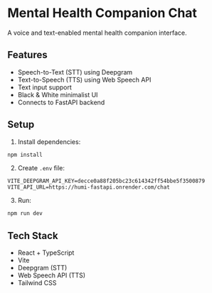 # Mental Health Companion Chat

A voice and text-enabled mental health companion interface.

## Features
- Speech-to-Text (STT) using Deepgram
- Text-to-Speech (TTS) using Web Speech API
- Text input support
- Black & White minimalist UI
- Connects to FastAPI backend

## Setup

1. Install dependencies:
```bash
npm install
```

2. Create `.env` file:
```
VITE_DEEPGRAM_API_KEY=decce0a88f205bc23c614342ff54bbe5f3500879
VITE_API_URL=https://humi-fastapi.onrender.com/chat
```

3. Run:
```bash
npm run dev
```

## Tech Stack
- React + TypeScript
- Vite
- Deepgram (STT)
- Web Speech API (TTS)
- Tailwind CSS
